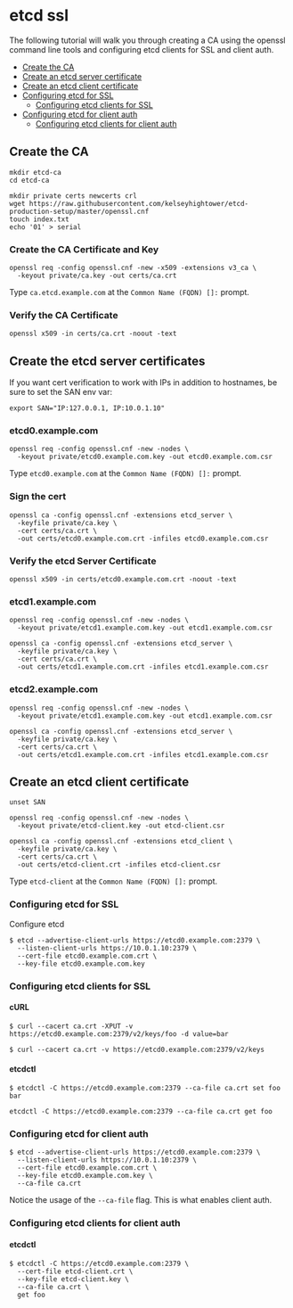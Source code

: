 # etcd ssl

The following tutorial will walk you through creating a CA using the openssl command line tools and configuring etcd clients for SSL and client auth.

- [Create the CA](#create-the-ca)
- [Create an etcd server certificate](#create-an-etcd-server-certificate)
- [Create an etcd client certificate](#create-an-etcd-client-certificate)
- [Configuring etcd for SSL](#configuring-etcd-for-ssl)
  - [Configuring etcd clients for SSL](#configuring-etcd-clients-for-ssl)
- [Configuring etcd for client auth](#configuring-etcd-for-client-auth)
  - [Configuring etcd clients for client auth](#configuring-etcd-clients-for-client-auth)

## Create the CA

```
mkdir etcd-ca
cd etcd-ca
``` 

```
mkdir private certs newcerts crl
wget https://raw.githubusercontent.com/kelseyhightower/etcd-production-setup/master/openssl.cnf
touch index.txt
echo '01' > serial
```

### Create the CA Certificate and Key

```
openssl req -config openssl.cnf -new -x509 -extensions v3_ca \
  -keyout private/ca.key -out certs/ca.crt
```

Type `ca.etcd.example.com` at the `Common Name (FQDN) []:` prompt.

### Verify the CA Certificate

```
openssl x509 -in certs/ca.crt -noout -text
```

## Create the etcd server certificates

If you want cert verification to work with IPs in addition to hostnames, be sure to set the SAN env var:

```
export SAN="IP:127.0.0.1, IP:10.0.1.10"
```

### etcd0.example.com

```
openssl req -config openssl.cnf -new -nodes \
  -keyout private/etcd0.example.com.key -out etcd0.example.com.csr
```

Type `etcd0.example.com` at the `Common Name (FQDN) []:` prompt.

### Sign the cert

```
openssl ca -config openssl.cnf -extensions etcd_server \
  -keyfile private/ca.key \
  -cert certs/ca.crt \
  -out certs/etcd0.example.com.crt -infiles etcd0.example.com.csr
```

### Verify the etcd Server Certificate

```
openssl x509 -in certs/etcd0.example.com.crt -noout -text
```

### etcd1.example.com

```
openssl req -config openssl.cnf -new -nodes \
  -keyout private/etcd1.example.com.key -out etcd1.example.com.csr
```

```
openssl ca -config openssl.cnf -extensions etcd_server \
  -keyfile private/ca.key \
  -cert certs/ca.crt \
  -out certs/etcd1.example.com.crt -infiles etcd1.example.com.csr
```

### etcd2.example.com

```
openssl req -config openssl.cnf -new -nodes \
  -keyout private/etcd1.example.com.key -out etcd1.example.com.csr
```

```
openssl ca -config openssl.cnf -extensions etcd_server \
  -keyfile private/ca.key \
  -cert certs/ca.crt \
  -out certs/etcd1.example.com.crt -infiles etcd1.example.com.csr
```

## Create an etcd client certificate

```
unset SAN
```

```
openssl req -config openssl.cnf -new -nodes \
  -keyout private/etcd-client.key -out etcd-client.csr
```

```
openssl ca -config openssl.cnf -extensions etcd_client \
  -keyfile private/ca.key \
  -cert certs/ca.crt \
  -out certs/etcd-client.crt -infiles etcd-client.csr
```

Type `etcd-client` at the `Common Name (FQDN) []:` prompt.

### Configuring etcd for SSL

Configure etcd

```
$ etcd --advertise-client-urls https://etcd0.example.com:2379 \
  --listen-client-urls https://10.0.1.10:2379 \
  --cert-file etcd0.example.com.crt \
  --key-file etcd0.example.com.key
```

### Configuring etcd clients for SSL

#### cURL

```
$ curl --cacert ca.crt -XPUT -v https://etcd0.example.com:2379/v2/keys/foo -d value=bar
```

```
$ curl --cacert ca.crt -v https://etcd0.example.com:2379/v2/keys
```

#### etcdctl

```
$ etcdctl -C https://etcd0.example.com:2379 --ca-file ca.crt set foo bar 
```

```
etcdctl -C https://etcd0.example.com:2379 --ca-file ca.crt get foo
```

### Configuring etcd for client auth

```
$ etcd --advertise-client-urls https://etcd0.example.com:2379 \
  --listen-client-urls https://10.0.1.10:2379 \
  --cert-file etcd0.example.com.crt \
  --key-file etcd0.example.com.key \
  --ca-file ca.crt
```

Notice the usage of the `--ca-file` flag. This is what enables client auth.

### Configuring etcd clients for client auth

#### etcdctl

```
$ etcdctl -C https://etcd0.example.com:2379 \
  --cert-file etcd-client.crt \
  --key-file etcd-client.key \
  --ca-file ca.crt \
  get foo
```
